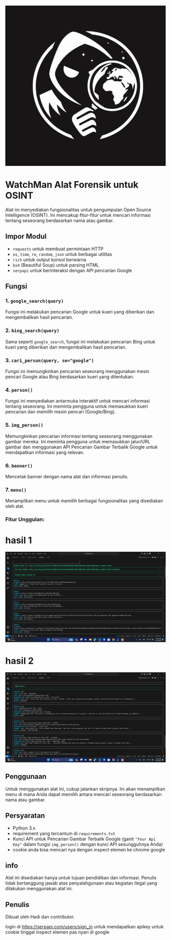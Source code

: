 ![gamabr](https://github.com/lahadiyani/WatchMan/blob/main/data/logo.jpg)

# WatchMan Alat Forensik untuk OSINT

Alat ini menyediakan fungsionalitas untuk pengumpulan Open Source Intelligence (OSINT). Ini mencakup fitur-fitur untuk mencari informasi tentang seseorang berdasarkan nama atau gambar.

## Impor Modul

- `requests` untuk membuat permintaan HTTP
- `os`, `time`, `re`, `random`, `json` untuk berbagai utilitas
- `rich` untuk output konsol berwarna
- `bs4` (Beautiful Soup) untuk parsing HTML
- `serpapi` untuk berinteraksi dengan API pencarian Google

## Fungsi

### 1. `google_search(query)`

Fungsi ini melakukan pencarian Google untuk kueri yang diberikan dan mengembalikan hasil pencarian.

### 2. `bing_search(query)`

Sama seperti `google_search`, fungsi ini melakukan pencarian Bing untuk kueri yang diberikan dan mengembalikan hasil pencarian.

### 3. `cari_person(query, se="google")`

Fungsi ini memungkinkan pencarian seseorang menggunakan mesin pencari Google atau Bing berdasarkan kueri yang ditentukan.

### 4. `person()`

Fungsi ini menyediakan antarmuka interaktif untuk mencari informasi tentang seseorang. Ini meminta pengguna untuk memasukkan kueri pencarian dan memilih mesin pencari (Google/Bing).

### 5. `img_person()`

Memungkinkan pencarian informasi tentang seseorang menggunakan gambar mereka. Ini meminta pengguna untuk memasukkan jalur/URL gambar dan menggunakan API Pencarian Gambar Terbalik Google untuk mendapatkan informasi yang relevan.

### 6. `banner()`

Mencetak banner dengan nama alat dan informasi penulis.

### 7. `menu()`

Menampilkan menu untuk memilih berbagai fungsionalitas yang disediakan oleh alat.

### Fitur Unggulan:

# hasil 1

![gamabr](https://github.com/lahadiyani/WatchMan/blob/main/data/output1.png)

# hasil 2

![gamabr](https://github.com/lahadiyani/WatchMan/blob/main/data/output2.png)

## Penggunaan

Untuk menggunakan alat ini, cukup jalankan skripnya. Ini akan menampilkan menu di mana Anda dapat memilih antara mencari seseorang berdasarkan nama atau gambar.

## Persyaratan

- Python 3.x
- requirement yang tercantum di `requirements.txt`
- Kunci API untuk Pencarian Gambar Terbalik Google (ganti `"Your Api Key"` dalam fungsi `img_person()` dengan kunci API sesungguhnya Anda)
- cookie anda bisa mencari nya dengan inspect elemen ke chrome google 

## info

Alat ini disediakan hanya untuk tujuan pendidikan dan informasi. Penulis tidak bertanggung jawab atas penyalahgunaan atau kegiatan ilegal yang dilakukan menggunakan alat ini.

## Penulis

Dibuat oleh Hadi dan contributor.


login di https://serpapi.com/users/sign_in untuk mendapatkan apikey
untuk cookie tinggal inspect elemen pas nyari di google

